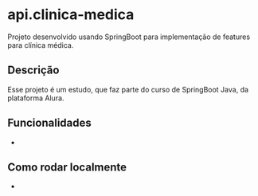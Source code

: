 # api.clinica-medica

Projeto desenvolvido usando SpringBoot para implementação de features para clínica médica.

## Descrição

Esse projeto é um estudo, que faz parte do curso de SpringBoot Java, da plataforma Alura.

## Funcionalidades

-

## Como rodar localmente

-
